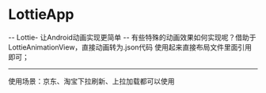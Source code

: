 # LottieApp
-- Lottie- 让Android动画实现更简单
-- 有些特殊的动画效果如何实现呢？借助于LottieAnimationView，直接动画转为.json代码
    使用起来直接布局文件里面引用即可；
****
使用场景：京东、淘宝下拉刷新、上拉加载都可以使用
